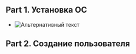 ## Part 1. Установка ОС ##
* ![Альтернативный текст](/lesson1/1.png "Подсказка")
## Part 2. Создание пользователя ##
